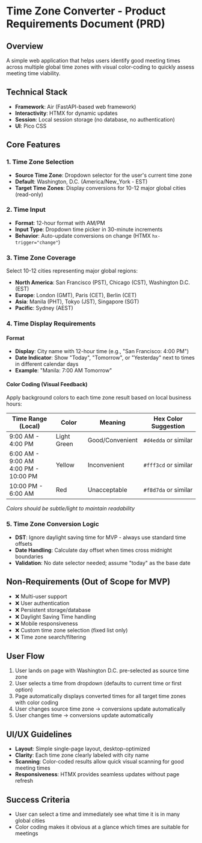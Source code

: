 # Time Zone Converter - Product Requirements Document (PRD)

## Overview
A simple web application that helps users identify good meeting times across multiple global time zones with visual color-coding to quickly assess meeting time viability.

## Technical Stack
- **Framework**: Air (FastAPI-based web framework)
- **Interactivity**: HTMX for dynamic updates
- **Session**: Local session storage (no database, no authentication)
- **UI**: Pico CSS

## Core Features

### 1. Time Zone Selection
- **Source Time Zone**: Dropdown selector for the user's current time zone
- **Default**: Washington, D.C. (America/New_York - EST)
- **Target Time Zones**: Display conversions for 10-12 major global cities (read-only)

### 2. Time Input
- **Format**: 12-hour format with AM/PM
- **Input Type**: Dropdown time picker in 30-minute increments
- **Behavior**: Auto-update conversions on change (HTMX `hx-trigger="change"`)

### 3. Time Zone Coverage
Select 10-12 cities representing major global regions:
- **North America**: San Francisco (PST), Chicago (CST), Washington D.C. (EST)
- **Europe**: London (GMT), Paris (CET), Berlin (CET)
- **Asia**: Manila (PHT), Tokyo (JST), Singapore (SGT)
- **Pacific**: Sydney (AEST)

### 4. Time Display Requirements

#### Format
- **Display**: City name with 12-hour time (e.g., "San Francisco: 4:00 PM")
- **Date Indicator**: Show "Today", "Tomorrow", or "Yesterday" next to times in different calendar days
- **Example**: "Manila: 7:00 AM Tomorrow"

#### Color Coding (Visual Feedback)
Apply background colors to each time zone result based on local business hours:

| Time Range (Local) | Color | Meaning | Hex Color Suggestion |
|-------------------|-------|---------|---------------------|
| 9:00 AM - 4:00 PM | Light Green | Good/Convenient | `#d4edda` or similar |
| 6:00 AM - 9:00 AM<br>4:00 PM - 10:00 PM | Yellow | Inconvenient | `#fff3cd` or similar |
| 10:00 PM - 6:00 AM | Red | Unacceptable | `#f8d7da` or similar |

*Colors should be subtle/light to maintain readability*

### 5. Time Zone Conversion Logic
- **DST**: Ignore daylight saving time for MVP - always use standard time offsets
- **Date Handling**: Calculate day offset when times cross midnight boundaries
- **Validation**: No date selector needed; assume "today" as the base date

## Non-Requirements (Out of Scope for MVP)
- ❌ Multi-user support
- ❌ User authentication
- ❌ Persistent storage/database
- ❌ Daylight Saving Time handling
- ❌ Mobile responsiveness
- ❌ Custom time zone selection (fixed list only)
- ❌ Time zone search/filtering

## User Flow
1. User lands on page with Washington D.C. pre-selected as source time zone
2. User selects a time from dropdown (defaults to current time or first option)
3. Page automatically displays converted times for all target time zones with color coding
4. User changes source time zone → conversions update automatically
5. User changes time → conversions update automatically

## UI/UX Guidelines
- **Layout**: Simple single-page layout, desktop-optimized
- **Clarity**: Each time zone clearly labeled with city name
- **Scanning**: Color-coded results allow quick visual scanning for good meeting times
- **Responsiveness**: HTMX provides seamless updates without page refresh

## Success Criteria
- User can select a time and immediately see what time it is in many global cities
- Color coding makes it obvious at a glance which times are suitable for meetings